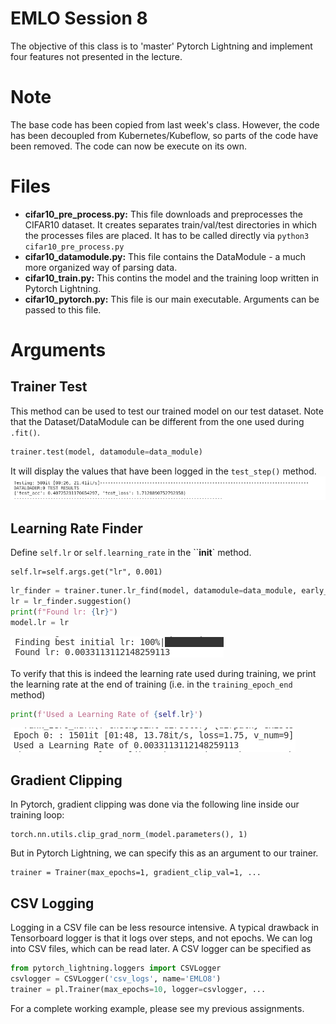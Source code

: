 # EMLO Session 8

The objective of this class is to 'master' Pytorch Lightning and implement four features not presented in the lecture.


# Note

The base code has been copied from last week's class. However, the code has been decoupled from Kubernetes/Kubeflow, so parts of the code have been removed. The code can now be execute on its own.

# Files

* **cifar10_pre_process.py:** This file downloads and preprocesses the CIFAR10 dataset. It creates separates train/val/test directories in which the processes files are placed. It has to be called directly via `python3 cifar10_pre_process.py`
* **cifar10_datamodule.py:** This file contains the DataModule - a much more organized way of parsing data.
* **cifar10_train.py:** This contins the model and the training loop written in Pytorch Lightning.
* **cifar10_pytorch.py:** This file is our main executable. Arguments can be passed to this file. 

# Arguments

## Trainer Test

This method can be used to test our trained model on our test dataset. Note that the Dataset/DataModule can be different from the one used during `.fit()`.

```python
trainer.test(model, datamodule=data_module)
```
It will display the values that have been logged in the `test_step()` method.
![](./img/test.png)

## Learning Rate Finder 

Define `self.lr` or `self.learning_rate` in the ``__init__` method.

```
self.lr=self.args.get("lr", 0.001)
```

```python
lr_finder = trainer.tuner.lr_find(model, datamodule=data_module, early_stop_threshold=None, min_lr=0.0001)
lr = lr_finder.suggestion()
print(f"Found lr: {lr}")
model.lr = lr
```

![](./img/lrr.png)


To verify that this is indeed the learning rate used during training, we print the learning rate at the end of training (i.e. in the `training_epoch_end` method)

```python
print(f'Used a Learning Rate of {self.lr}')
```

![](./img/lrv.png)

## Gradient Clipping

In Pytorch, gradient clipping was done via the following line inside our training loop:

```
torch.nn.utils.clip_grad_norm_(model.parameters(), 1)
```

But in Pytorch Lightning, we can specify this as an argument to our trainer.

```
trainer = Trainer(max_epochs=1, gradient_clip_val=1, ...
```

## CSV Logging

Logging in a CSV file can be less resource intensive. A typical drawback in Tensorboard logger is that it logs over steps, and not epochs. We can log into CSV files, which can be read later. A CSV logger can be specified as

```python
from pytorch_lightning.loggers import CSVLogger
csvlogger = CSVLogger('csv_logs', name='EMLO8')
trainer = pl.Trainer(max_epochs=10, logger=csvlogger, ...
```

For a complete working example, please see my previous assignments.


